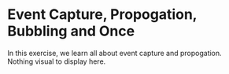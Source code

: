 # Event Capture, Propogation, Bubbling and Once
In this exercise, we learn all about event capture and propogation. \
Nothing visual to display here.
